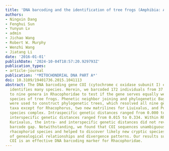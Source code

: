 ```yaml
---
title: 'DNA barcoding and the identification of tree frogs (Amphibia: Anura: Rhacophoridae)'
authors:
- Ningxin Dang
- Fenghui Sun
- Yunyun Lv
- admin
- Jichao Wang
- Robert W. Murphy
- Wenzhi Wang
- Jiatang Li
date: '2016-01-01'
publishDate: '2024-10-04T18:57:20.929793Z'
publication_types:
- article-journal
publication: '*MITOCHONDRIAL DNA PART A*'
doi: 10.3109/19401736.2015.1041113
abstract: The DNA barcoding gene COI (cytochrome c oxidase subunit I) effectively
  identifies many species. Herein, we barcoded 172 individuals from 37 species belonging
  to nine genera in Rhacophoridae to test if the gene serves equally well to identify
  species of tree frogs. Phenetic neighbor joining and phylogenetic Bayesian inference
  were used to construct phylogenetic trees, which resolved all nine genera as monophyletic
  taxa except for Rhacophorus, two new matrilines for Liuixalus, and Polypedates leucomystax
  species complex. Intraspecific genetic distances ranged from 0.000 to 0.119 and
  interspecific genetic distances ranged from 0.015 to 0.334. Within Rhacophorus and
  Kurixalus, the intra- and interspecific genetic distances did not reveal an obvious
  barcode gap. Notwithstanding, we found that COI sequences unambiguously identified
  rhacophorid species and helped to discover likely new cryptic species via the synthesis
  of genealogical relationships and divergence patterns. Our results supported that
  COI is an effective DNA barcoding marker for Rhacophoridae.
---
```

